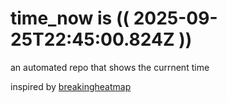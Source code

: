 # time_now is (( 2025-09-25T22:45:00.824Z ))

an automated repo that shows the currnent time

inspired by [breakingheatmap](https://github.com/breakingheatmap/breakingheatmap)